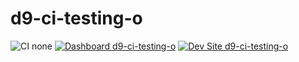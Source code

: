 # d9-ci-testing-o

![CI none](https://img.shields.io/badge/ci-none-orange.svg)
[![Dashboard d9-ci-testing-o](https://img.shields.io/badge/dashboard-d9_ci_testing_o-yellow.svg)](https://dashboard.pantheon.io/sites/211a41fd-0f4b-423f-b019-d68fa473e4b2#dev/code)
[![Dev Site d9-ci-testing-o](https://img.shields.io/badge/site-d9_ci_testing_o-blue.svg)](http://dev-d9-ci-testing-o.pantheonsite.io/)